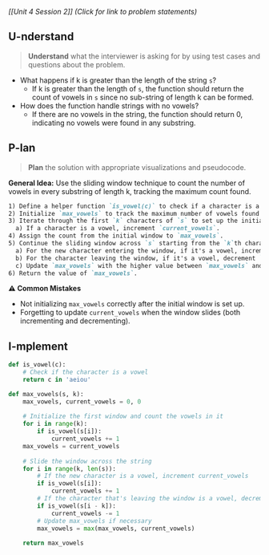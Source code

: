*[[Unit 4 Session 2]] (Click for link to problem statements)*

## U-nderstand

> **Understand** what the interviewer is asking for by using test cases and questions about the problem.

- What happens if k is greater than the length of the string `s`?
  - If k is greater than the length of `s`, the function should return the count of vowels in `s` since no sub-string of length k can be formed.
- How does the function handle strings with no vowels?
  - If there are no vowels in the string, the function should return 0, indicating no vowels were found in any substring.

## P-lan

> **Plan** the solution with appropriate visualizations and pseudocode.

**General Idea:** Use the sliding window technique to count the number of vowels in every substring of length k, tracking the maximum count found.

```markdown
1) Define a helper function `is_vowel(c)` to check if a character is a vowel.
2) Initialize `max_vowels` to track the maximum number of vowels found in any window, and `current_vowels` for the number in the current window.
3) Iterate through the first `k` characters of `s` to set up the initial window:
  a) If a character is a vowel, increment `current_vowels`.
4) Assign the count from the initial window to `max_vowels`.
5) Continue the sliding window across `s` starting from the `k`th character:
  a) For the new character entering the window, if it's a vowel, increment `current_vowels`.
  b) For the character leaving the window, if it's a vowel, decrement `current_vowels`.
  c) Update `max_vowels` with the higher value between `max_vowels` and `current_vowels`.
6) Return the value of `max_vowels`.
```

**⚠️ Common Mistakes**

- Not initializing `max_vowels` correctly after the initial window is set up.
- Forgetting to update `current_vowels` when the window slides (both incrementing and decrementing).

## I-mplement

```python
def is_vowel(c):
    # Check if the character is a vowel
    return c in 'aeiou'

def max_vowels(s, k):
    max_vowels, current_vowels = 0, 0
    
    # Initialize the first window and count the vowels in it
    for i in range(k):
        if is_vowel(s[i]):
            current_vowels += 1
    max_vowels = current_vowels
    
    # Slide the window across the string
    for i in range(k, len(s)):
        # If the new character is a vowel, increment current_vowels
        if is_vowel(s[i]):
            current_vowels += 1
        # If the character that's leaving the window is a vowel, decrement current_vowels
        if is_vowel(s[i - k]):
            current_vowels -= 1
        # Update max_vowels if necessary
        max_vowels = max(max_vowels, current_vowels)
        
    return max_vowels

```